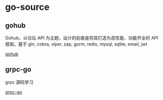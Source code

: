 # go-source

## gohub

Gohub，以论坛 API 为主题，设计的初衷是将其打造为高性能、功能齐全的 API 框架。基于 gin, cobra, viper, zap, gorm, redis, mysql, sqlite, email, jwt

[gohub](https://github.com/summerblue/gohub)


## grpc-go
grpc 源码学习

[grpc-go](https://github.com/autumn0632/grpc-go)